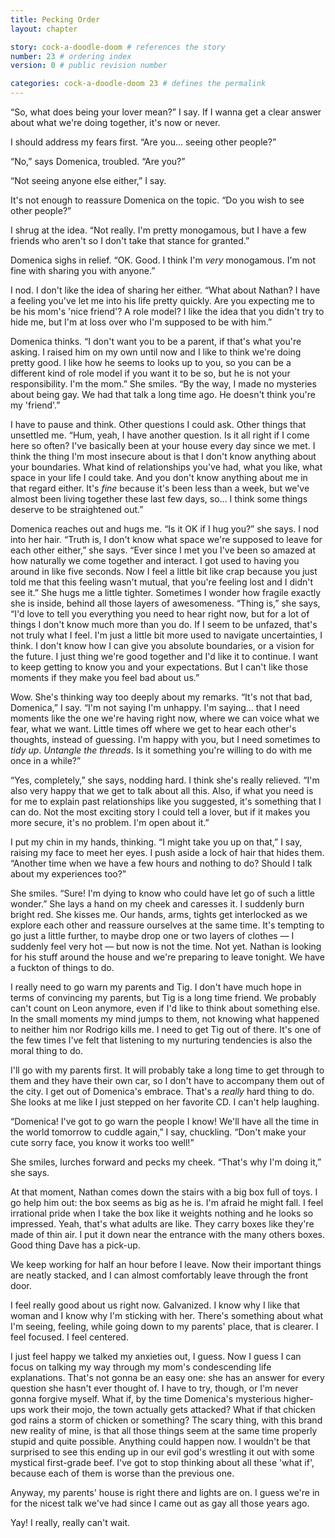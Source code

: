 ```yaml
---
title: Pecking Order
layout: chapter

story: cock-a-doodle-doom # references the story
number: 23 # ordering index
version: 0 # public revision number

categories: cock-a-doodle-doom 23 # defines the permalink
---
```

“So, what does being your lover mean?” I say. If I wanna get a clear answer about what we're doing together, it's now or never.

I should address my fears first. “Are you… seeing other people?”

“No,” says Domenica, troubled. “Are you?”

“Not seeing anyone else either,” I say.

It's not enough to reassure Domenica on the topic. “Do you wish to see other people?”

I shrug at the idea. “Not really. I'm pretty monogamous, but I have a few friends who aren't so I don't take that stance for granted.”

Domenica sighs in relief. “OK. Good. I think I'm *very* monogamous. I'm not fine with sharing you with anyone.”

I nod. I don't like the idea of sharing her either. “What about Nathan? I have a feeling you've let me into his life pretty quickly. Are you expecting me to be his mom's 'nice friend'? A role model? I like the idea that you didn't try to hide me, but I'm at loss over who I'm supposed to be with him.”

Domenica thinks. “I don't want you to be a parent, if that's what you're asking. I raised him on my own until now and I like to think we're doing pretty good. I like how he seems to looks up to you, so you can be a different kind of role model if you want it to be so, but he is not your responsibility. I'm the mom.” She smiles. “By the way, I made no mysteries about being gay. We had that talk a long time ago. He doesn't think you're my 'friend'.”

I have to pause and think. Other questions I could ask. Other things that unsettled me. “Hum, yeah, I have another question. Is it all right if I come here so often? I've basically been at your house every day since we met. I think the thing I'm most insecure about is that I don't know anything about your boundaries. What kind of relationships you've had, what you like, what space in your life I could take. And you don't know anything about me in that regard either. It's *fine* because it's been less than a week, but we've almost been living together these last few days, so… I think some things deserve to be straightened out.”

Domenica reaches out and hugs me. “Is it OK if I hug you?” she says. I nod into her hair. “Truth is, I don't know what space we're supposed to leave for each other either,” she says. “Ever since I met you I've been so amazed at how naturally we come together and interact. I got used to having you around in like five seconds. Now I feel a little bit like crap because you just told me that this feeling wasn't mutual, that you're feeling lost and I didn't see it.” She hugs me a little tighter. Sometimes I wonder how fragile exactly she is inside, behind all those layers of awesomeness. “Thing is,” she says, “I'd love to tell you everything you need to hear right now, but for a lot of things I don't know much more than you do. If I seem to be unfazed, that's not truly what I feel. I'm just a little bit more used to navigate uncertainties, I think. I don't know how I can give you absolute boundaries, or a vision for the future. I just thing we're good together and I'd like it to continue. I want to keep getting to know you and your expectations. But I can't like those moments if they make you feel bad about us.”

Wow. She's thinking way too deeply about my remarks. “It's not that bad, Domenica,” I say. “I'm not saying I'm unhappy. I'm saying… that I need moments like the one we're having right now, where we can voice what we fear, what we want. Little times off where we get to hear each other's thoughts, instead of guessing. I'm happy with you, but I need sometimes to *tidy up*. *Untangle the threads*. Is it something you're willing to do with me once in a while?”

“Yes, completely,” she says, nodding hard. I think she's really relieved. “I'm also very happy that we get to talk about all this. Also, if what you need is for me to explain past relationships like you suggested, it's something that I can do. Not the most exciting story I could tell a lover, but if it makes you more secure, it's no problem. I'm open about it.”

I put my chin in my hands, thinking. “I might take you up on that,” I say, raising my face to meet her eyes. I push aside a lock of hair that hides them. “Another time when we have a few hours and nothing to do? Should I talk about my experiences too?”

She smiles. “Sure! I'm dying to know who could have let go of such a little wonder.” She lays a hand on my cheek and caresses it. I suddenly burn bright red. She kisses me. Our hands, arms, tights get interlocked as we explore each other and reassure ourselves at the same time. It's tempting to go just a little further, to maybe drop one or two layers of clothes — I suddenly feel very hot — but now is not the time. Not yet. Nathan is looking for his stuff around the house and we're preparing to leave tonight. We have a fuckton of things to do.

I really need to go warn my parents and Tig. I don't have much hope in terms of convincing my parents, but Tig is a long time friend. We probably can't count on Leon anymore, even if I'd like to think about something else. In the small moments my mind jumps to them, not knowing what happened to neither him nor Rodrigo kills me. I need to get Tig out of there. It's one of the few times I've felt that listening to my nurturing tendencies is also the moral thing to do.

I'll go with my parents first. It will probably take a long time to get through to them and they have their own car, so I don't have to accompany them out of the city. I get out of Domenica's embrace. That's a *really* hard thing to do. She looks at me like I just stepped on her favorite CD. I can't help laughing.

“Domenica! I've got to go warn the people I know! We'll have all the time in the world tomorrow to cuddle again,” I say, chuckling. “Don't make your cute sorry face, you know it works too well!”

She smiles, lurches forward and pecks my cheek. “That's why I'm doing it,” she says.

At that moment, Nathan comes down the stairs with a big box full of toys. I go help him out: the box seems as big as he is. I'm afraid he might fall. I feel irrational pride when I take the box like it weights nothing and he looks so impressed. Yeah, that's what adults are like. They carry boxes like they're made of thin air. I put it down near the entrance with the many others boxes. Good thing Dave has a pick-up.

We keep working for half an hour before I leave. Now their important things are neatly stacked, and I can almost comfortably leave through the front door.

I feel really good about us right now. Galvanized. I know why I like that woman and I know why I'm sticking with her. There's something about what I'm seeing, feeling, while going down to my parents' place, that is clearer. I feel focused. I feel centered.

I just feel happy we talked my anxieties out, I guess. Now I guess I can focus on talking my way through my mom's condescending life explanations. That's not gonna be an easy one: she has an answer for every question she hasn't ever thought of. I have to try, though, or I'm never gonna forgive myself. What if, by the time Domenica's mysterious higher-ups work their mojo, the town actually gets attacked? What if that chicken god rains a storm of chicken or something? The scary thing, with this brand new reality of mine, is that all those things seem at the same time properly stupid and quite possible. Anything could happen now. I wouldn't be that surprised to see this ending up in our evil god's wrestling it out with some mystical first-grade beef. I've got to stop thinking about all these 'what if', because each of them is worse than the previous one.

Anyway, my parents' house is right there and lights are on. I guess we're in for the nicest talk we've had since I came out as gay all those years ago.

Yay! I really, really can't wait.
